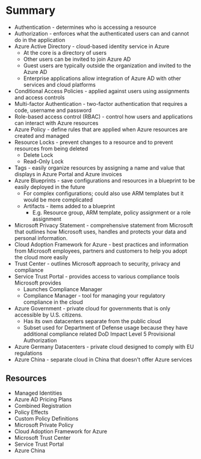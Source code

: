 # Summary

- Authentication - determines who is accessing a resource
- Authorization - enforces what the authenticated users can and cannot do in the application
- Azure Active Directory - cloud-based identity service in Azure
	- At the core is a directory of users
	- Other users can be invited to join Azure AD
	- Guest users are typically outside the organization and invited to the Azure AD
	- Enterprise applications allow integration of Azure AD with other services and cloud platforms
- Conditional Access Policies - applied against users using assignments and access controls
- Multi-factor Authentication - two-factor authentication that requires a code, username and password
- Role-based access control (RBAC) - control how users and applications can interact with Azure resources
- Azure Policy - define rules that are applied when Azure resources are created and managed
- Resource Locks - prevent changes to a resource and to prevent resources from being deleted
	- Delete Lock
	- Read-Only Lock
- Tags - easily organize resources by assigning a name and value that displays in Azure Portal and Azure invoices
- Azure Blueprints - save configurations and resources in a blueprint to be easily deployed in the future
	- For complex configurations; could also use ARM templates but it would be more complicated
	- Artifacts - items added to a blueprint
		- E.g. Resource group, ARM template, policy assignment or a role assignment
- Microsoft Privacy Statement - comprehensive statement from Microsoft that outlines how Microsoft uses, handles and protects your data and personal information.
- Cloud Adoption Framework for Azure - best practices and information from Microsoft employees, partners and customers to help you adopt the cloud more easily
- Trust Center - outlines Microsoft approach to security, privacy and compliance
- Service Trust Portal - provides access to various compliance tools Microsoft provides
	- Launches Compliance Manager
	- Compliance Manager - tool for managing your regulatory compliance in the cloud
- Azure Government - private cloud for governments that is only accessible by U.S. citizens.
	- Has its own datacenters separate from the public cloud
	- Subset used for Department of Defense usage because they have additional compliance related DoD Impact Level 5 Provisional Authorization
- Azure Germany Datacenters - private cloud designed to comply with EU regulations
- Azure China - separate cloud in China that doesn't offer Azure services

## Resources

- Managed Identities
- Azure AD Pricing Plans
- Combined Registration
- Policy Effects
- Custom Policy Definitions
- Microsoft Private Policy
- Cloud Adoption Framework for Azure
- Microsoft Trust Center
- Service Trust Portal
- Azure China